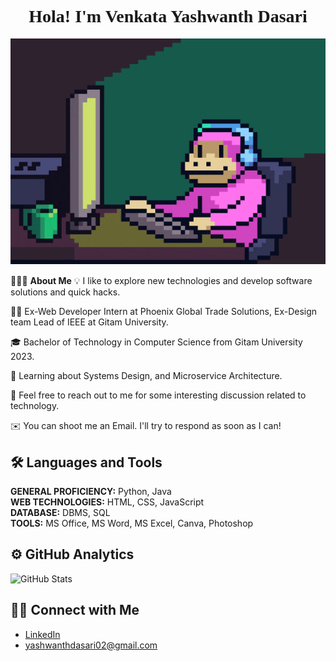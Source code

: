 <div style="text-align:center; font-family:Papyrus;">
    <h1>👋 Hola! I'm Venkata Yashwanth Dasari 👋</h1>
    <div style="text-align:center;">
        <img src="Images/giphy1.gif" alt="GIF" width="900"/>
    </div>
</div>

👨🏻‍💻 **About Me**
💡 I like to explore new technologies and develop software solutions and quick hacks.

👨‍💻 Ex-Web Developer Intern at Phoenix Global Trade Solutions, Ex-Design team Lead of IEEE at Gitam University.

🎓 Bachelor of Technology in Computer Science from Gitam University 2023.

🌱 Learning about Systems Design, and Microservice Architecture.

💬 Feel free to reach out to me for some interesting discussion related to technology.

✉️ You can shoot me an Email. I'll try to respond as soon as I can!

## 🛠 Languages and Tools
**GENERAL PROFICIENCY:** Python, Java  
**WEB TECHNOLOGIES:** HTML, CSS, JavaScript  
**DATABASE:** DBMS, SQL  
**TOOLS:** MS Office, MS Word, MS Excel, Canva, Photoshop  

## ⚙️ GitHub Analytics
![GitHub Stats](https://github-readme-stats.vercel.app/api?username=yashwanth02&show_icons=true&theme=radical)

## 🤝🏻 Connect with Me
- [LinkedIn](https://www.linkedin.com/in/venkata-yashwanth-dasari)
- [yashwanthdasari02@gmail.com](mailto:yashwanthdasari02@gmail.com)
